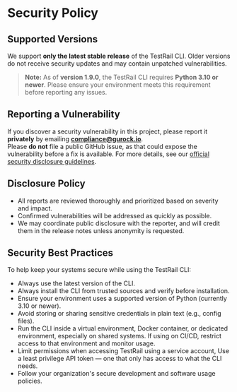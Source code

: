 # Security Policy

## Supported Versions

We support **only the latest stable release** of the TestRail CLI. Older versions do not receive security updates and may contain unpatched vulnerabilities.

> **Note:** As of **version 1.9.0**, the TestRail CLI requires **Python 3.10 or newer**. Please ensure your environment meets this requirement before reporting any issues.

## Reporting a Vulnerability

If you discover a security vulnerability in this project, please report it **privately** by emailing **compliance@gurock.io**.  
Please **do not** file a public GitHub issue, as that could expose the vulnerability before a fix is available. For more details, see our [official security disclosure guidelines](https://www.ideracorp.com/Legal/Gurock/SecurityStatement#:~:text=IV%20%2D%20Reporting%20Security%20Issues).

## Disclosure Policy

- All reports are reviewed thoroughly and prioritized based on severity and impact.
- Confirmed vulnerabilities will be addressed as quickly as possible.
- We may coordinate public disclosure with the reporter, and will credit them in the release notes unless anonymity is requested.

## Security Best Practices

To help keep your systems secure while using the TestRail CLI:

- Always use the latest version of the CLI.
- Always install the CLI from trusted sources and verify before installation.
- Ensure your environment uses a supported version of Python (currently 3.10 or newer).
- Avoid storing or sharing sensitive credentials in plain text (e.g., config files).
- Run the CLI inside a virtual environment, Docker container, or dedicated environment, especially on shared systems. If using on CI/CD, restrict access to that environment and monitor usage.
- Limit permissions when accessing TestRail using a service account, Use a least privilege API token — one that only has access to what the CLI needs.
- Follow your organization's secure development and software usage policies.